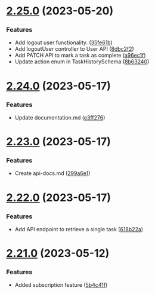 # [2.25.0](https://github.com/hossainchisty/Task-Tracking-Tool/compare/v2.24.0...v2.25.0) (2023-05-20)


### Features

* Add logout user functionality. ([35fe61b](https://github.com/hossainchisty/Task-Tracking-Tool/commit/35fe61b0a54c3676fcb08c9de5125f4276d99727))
* Add logoutUser controller to User API ([8dbc2f2](https://github.com/hossainchisty/Task-Tracking-Tool/commit/8dbc2f2f5d6ae2a85c731cfaf74daddb66652a8f))
* Add PATCH API to mark a task as complete ([a96ec1f](https://github.com/hossainchisty/Task-Tracking-Tool/commit/a96ec1f2295f7fce31b7893cd31df9a97258cb05))
* Update action enum in TaskHistorySchema ([8b63240](https://github.com/hossainchisty/Task-Tracking-Tool/commit/8b6324049e438dec2a86fd98f715d771c3cf2621))



# [2.24.0](https://github.com/hossainchisty/Task-Tracking-Tool/compare/v2.23.0...v2.24.0) (2023-05-17)


### Features

* Update documentation.md ([e3ff276](https://github.com/hossainchisty/Task-Tracking-Tool/commit/e3ff27605e96631bfcd010d5f1a44534aaa4bfae))



# [2.23.0](https://github.com/hossainchisty/Task-Tracking-Tool/compare/v2.22.0...v2.23.0) (2023-05-17)


### Features

* Create api-docs.md ([299a6e1](https://github.com/hossainchisty/Task-Tracking-Tool/commit/299a6e1b7c4298c79361b6edeba70139b1f7abcc))



# [2.22.0](https://github.com/hossainchisty/Task-Tracking-Tool/compare/v2.21.0...v2.22.0) (2023-05-17)


### Features

* Add API endpoint to retrieve a single task ([618b22a](https://github.com/hossainchisty/Task-Tracking-Tool/commit/618b22a64eaaf16a52b9d842aa2f29fecccca58b))



# [2.21.0](https://github.com/hossainchisty/Task-Tracking-Tool/compare/v2.20.1...v2.21.0) (2023-05-12)


### Features

* Added subscription feature ([5b4c41f](https://github.com/hossainchisty/Task-Tracking-Tool/commit/5b4c41fcb3fc25ab10d3273b416cfadbf22ea1ce))




